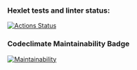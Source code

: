 ### Hexlet tests and linter status:
[![Actions Status](https://github.com/62ng/php-project-lvl1/workflows/hexlet-check/badge.svg)](https://github.com/62ng/php-project-lvl1/actions)
### Codeclimate Maintainability Badge
[![Maintainability](https://api.codeclimate.com/v1/badges/a99a88d28ad37a79dbf6/maintainability)](https://codeclimate.com/github/codeclimate/codeclimate/maintainability)
